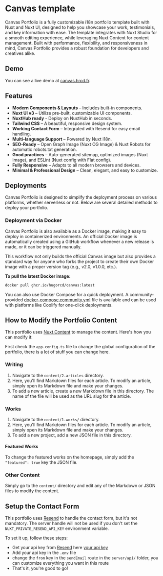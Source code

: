 # Canvas template

Canvas Portfolio is a fully customizable i18n portfolio template built with Nuxt and Nuxt UI, designed to help you showcase your work, testimonials, and key information with ease. The template integrates with Nuxt Studio for a smooth editing experience, while leveraging Nuxt Content for content management. Built with performance, flexibility, and responsiveness in mind, Canvas Portfolio provides a robust foundation for developers and creatives alike.

## Demo

You can see a live demo at [canvas.hrcd.fr](https://canvas.hrcd.fr/).

## Features

- **Modern Components & Layouts** – Includes built-in components.
- **Nuxt UI v3** – Utilize pre-built, customizable UI components.
- **NuxtHub ready** - Deploy on NuxtHub in seconds.
- **Tailwind CSS** – A beautiful, responsive design system.
- **Working Contact Form** – Integrated with Resend for easy email handling.
- **Multi-language Support** – Powered by Nuxt i18n.
- **SEO-Ready** – Open Graph Image (Nuxt OG Image) & Nuxt Robots for automatic robots.txt generation.
- **Good practices** – Auto-generated sitemap, optimized images (Nuxt Image), and ESLint (Nuxt config with Flat config).
- **Fully Responsive** – Adapts to all modern browsers and devices.
- **Minimal & Professional Design** – Clean, elegant, and easy to customize.

## Deployments

Canvas Portfolio is designed to simplify the deployment process on various platforms, whether serverless or not. Below are several detailed methods to deploy your portfolio.

### Deployment via Docker

Canvas Portfolio is also available as a Docker image, making it easy to deploy in containerized environments. An official Docker image is automatically created using a GitHub workflow whenever a new release is made, or it can be triggered manually.

This workflow not only builds the official Canvas image but also provides a standard way for anyone who forks the project to create their own Docker image with a proper version tag (e.g., v2.0, v1.0.0, etc.).

**To pull the latest Docker image:**

```bash
docker pull ghcr.io/hugorcd/canvas:latest
```

You can also use Docker Compose for a quick deployment. A community-provided [docker-compose.community.yml](docker-compose.community.yml) file is available and can be used with platforms like Coolify for one-click deployments.

## How to Modify the Portfolio Content

This portfolio uses [Nuxt Content](https://content.nuxt.com/) to manage the content. Here's how you can modify it:

First check the `app.config.ts` file to change the global configuration of the portfolio, there is a lot of stuff you can change here.

### Writing

1. Navigate to the `content/2.articles` directory.
2. Here, you'll find Markdown files for each article. To modify an article, simply open its Markdown file and make your changes.
3. To add a new article, create a new Markdown file in this directory. The name of the file will be used as the URL slug for the article.

### Works

1. Navigate to the `content/1.works/` directory.
2. Here, you'll find Markdown files for each article. To modify an article, simply open its Markdown file and make your changes.
3. To add a new project, add a new JSON file in this directory.

#### Featured Works

To change the featured works on the homepage, simply add the `"featured": true` key the JSON file.

### Other Content

Simply go to the `content/` directory and edit any of the Markdown or JSON files to modify the content.

## Setup the Contact Form

This portfolio uses [Resend](https://resend.com/) to handle the contact form, but it's not mandatory. The server handle will not be used if you don't set the `NUXT_PRIVATE_RESEND_API_KEY` environment variable.

To set it up, follow these steps:
- Get your api key from [Resend](https://resend.com/) here [your api key](https://resend.com/api-keys)
- Add your api key in the `.env` file
- change the `from` key in the `sendEmail` route in the `server/api/` folder, you can customize everything you want in this route
- That's it, you're good to go!

<!-- automd:fetch url="gh:hugorcd/markdown/main/src/contributions.md" -->
